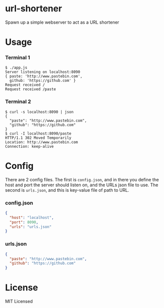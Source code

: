 url-shortener
=============

Spawn up a simple webserver to act as a URL shortener

Usage
=====

### Terminal 1
    $ ./app.js
    Server listening on localhost:8090
    { paste: 'http://www.pastebin.com',
      github: 'https://github.com' }
    Request received /
    Request received /paste

### Terminal 2
    $ curl -s localhost:8090 | json
    {
      "paste": "http://www.pastebin.com",
      "github": "https://github.com"
    }
    $ curl -I localhost:8090/paste
    HTTP/1.1 302 Moved Temporarily
    Location: http://www.pastebin.com
    Connection: keep-alive

Config
======

There are 2 config files.  The first is `config.json`, and in there you define the host
and port the server should listen on, and the URLs json file to use.  The second
is `urls.json`, and this is key-value file of path to URL.

### config.json
``` json
{
  "host": "localhost",
  "port": 8090,
  "urls": "urls.json"
}
```

### urls.json
``` json
{
  "paste": "http://www.pastebin.com",
  "github": "https://github.com"
}
```

License
=======

MIT Licensed
